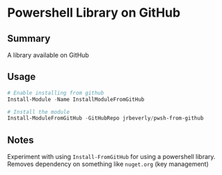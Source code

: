# Powershell Library on GitHub

## Summary

A library available on GitHub

## Usage

```powershell
# Enable installing from github
Install-Module -Name InstallModuleFromGitHub

# Install the module
Install-ModuleFromGitHub -GitHubRepo jrbeverly/pwsh-from-github
```

## Notes

Experiment with using `Install-FromGitHub` for using a powershell library. Removes dependency on something like `nuget.org` (key management)